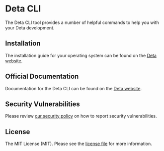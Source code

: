 # Deta CLI

The Deta CLI tool provides a number of helpful commands to help you with your Deta development.

## Installation

The installation guide for your operating system can be found on the [Deta website](https://docs.deta.sh/docs/cli/install).

## Official Documentation

Documentation for the Deta CLI can be found on the [Deta website](https://docs.deta.sh/docs/cli/commands).

## Security Vulnerabilities

Please review [our security policy](https://github.com/deta/deta-cli/security/policy) on how to report security vulnerabilities.

## License

The MIT License (MIT). Please see the [license file](LICENSE) for more information.
